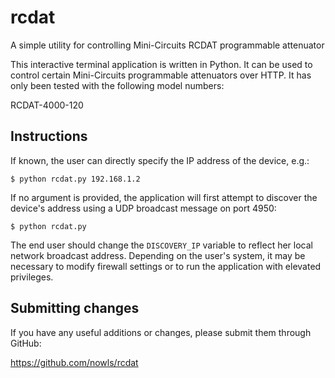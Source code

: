 # rcdat
A simple utility for controlling Mini-Circuits RCDAT programmable attenuator

This interactive terminal application is written in Python. It can be used to
control certain Mini-Circuits programmable attenuators over HTTP. It has only
been tested with the following model numbers:

RCDAT-4000-120

Instructions
--------

If known, the user can directly specify the IP address of the device, e.g.:

    $ python rcdat.py 192.168.1.2

If no argument is provided, the application will first attempt to discover the
device's address using a UDP broadcast message on port 4950:

    $ python rcdat.py

The end user should change the `DISCOVERY_IP` variable to reflect her local
network broadcast address. Depending on the user's system, it may be necessary
to modify firewall settings or to run the application with elevated privileges.

Submitting changes
--------

If you have any useful additions or changes, please submit them through GitHub:

https://github.com/nowls/rcdat
